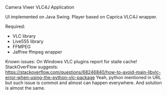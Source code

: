 Camera Viwer VLC4J Application

UI implemented on Java Swing.
Player based on Caprica VLC4J wrapper.

Required:
 - VLC library
 - Live555 library
 - FFMPEG
 - Jaffree ffmpeg wrapper

Known issues:
 On Windows VLC plugins report for staile cache! 
 StackOverFlow suggests: 
   https://stackoverflow.com/questions/68246840/how-to-avoid-main-libvlc-error-when-using-the-python-vlc-package
 Yeah, python mentioned in URL but such issue is
 commot and almost can happen everywhere. And solution is almost the same.
